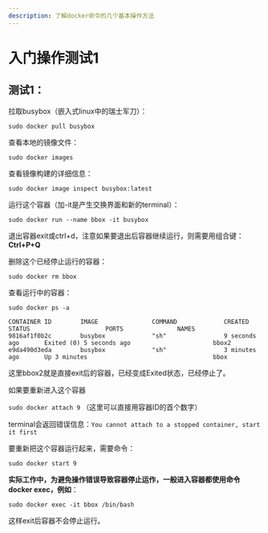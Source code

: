 ```yaml
---
description: 了解docker命令的几个基本操作方法
---
```


# 入门操作测试1

## 测试1：

拉取busybox（嵌入式linux中的瑞士军刀）：

`sudo docker pull busybox`

查看本地的镜像文件：

`sudo docker images`

查看镜像构建的详细信息：

`sudo docker image inspect busybox:latest`

运行这个容器（加-it是产生交换界面和新的terminal）：

`sudo docker run --name bbox -it busybox`

退出容器exit或ctrl+d，注意如果要退出后容器继续运行，则需要用组合键：**Ctrl+P+Q**

删除这个已经停止运行的容器：

`sudo docker rm bbox`

查看运行中的容器：

`sudo docker ps -a`

```text
CONTAINER ID        IMAGE               COMMAND             CREATED             STATUS                     PORTS               NAMES
9816af1f0b2c        busybox             "sh"                9 seconds ago       Exited (0) 5 seconds ago                       bbox2
e9da490d3eda        busybox             "sh"                3 minutes ago       Up 3 minutes                                   bbox
```

这里bbox2就是直接exit后的容器，已经变成Exited状态，已经停止了。

如果要重新进入这个容器

`sudo docker attach 9` （这里可以直接用容器ID的首个数字）

terminal会返回错误信息：`You cannot attach to a stopped container, start it first`

要重新把这个容器运行起来，需要命令：

`sudo docker start 9`

**实际工作中，为避免操作错误导致容器停止运作，一般进入容器都使用命令 docker exec，例如**：

`sudo docker exec -it bbox /bin/bash`

这样exit后容器不会停止运行。



